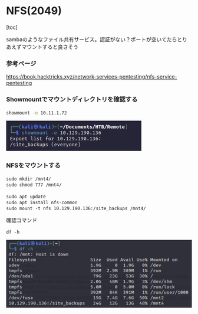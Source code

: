 # NFS(2049)

[toc]

sambaのようなファイル共有サービス。認証がない？ポートが空いてたらとりあえずマウントすると良さそう

### 参考ページ

https://book.hacktricks.xyz/network-services-pentesting/nfs-service-pentesting

### Showmountでマウントディレクトリを確認する

```bash
showmount -e 10.11.1.72
```

<img src="img/NFS(2049)/image-20230503084847557.png" alt="image-20230503084847557" style="zoom:50%;" />

### NFSをマウントする

```
sudo mkdir /mnt4/
sudo chmod 777 /mnt4/

sudo apt update
sudo apt install nfs-common
sudo mount -t nfs 10.129.190.136:/site_backups /mnt4/
```

確認コマンド

```
df -h
```

<img src="img/NFS(2049)/image-20230503085017240.png" alt="image-20230503085017240" style="zoom:50%;" />